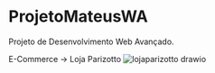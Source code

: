 # ProjetoMateusWA


Projeto de Desenvolvimento Web Avançado.

E-Commerce -> Loja Parizotto
![lojaparizotto drawio](https://user-images.githubusercontent.com/91351373/230165681-e258748a-69bb-4efc-8c30-77316cd8e67a.png)
